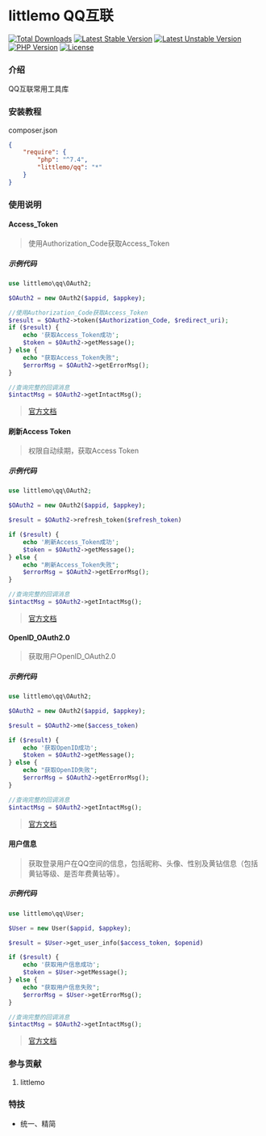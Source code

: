 
littlemo QQ互联
===============

[![Total Downloads](https://poser.pugx.org/littlemo/qq/downloads)](https://packagist.org/packages/littlemo/qq)
[![Latest Stable Version](https://poser.pugx.org/littlemo/qq/v/stable)](https://packagist.org/packages/littlemo/qq)
[![Latest Unstable Version](https://poser.pugx.org/littlemo/qq/v/unstable)](https://packagist.org/packages/littlemo/qq)
[![PHP Version](https://img.shields.io/badge/php-%3E%3D7.0-8892BF.svg)](http://www.php.net/)
[![License](https://poser.pugx.org/littlemo/qq/license)](https://packagist.org/packages/littlemo/qq)

### 介绍
QQ互联常用工具库

### 安装教程

composer.json
```json
{
    "require": {
        "php": "^7.4",
        "littlemo/qq": "*"
    }
}
```

### 使用说明

#### Access_Token

> 使用Authorization_Code获取Access_Token


##### 示例代码


```php
use littlemo\qq\OAuth2;

$OAuth2 = new OAuth2($appid, $appkey);

//使用Authorization_Code获取Access_Token
$result = $OAuth2->token($Authorization_Code, $redirect_uri);
if ($result) {
    echo '获取Access_Token成功';
    $token = $OAuth2->getMessage();
} else {
    echo "获取Access_Token失败";
    $errorMsg = $OAuth2->getErrorMsg();
}

//查询完整的回调消息
$intactMsg = $OAuth2->getIntactMsg();


```

> [官方文档](https://wiki.connect.qq.com/%e4%bd%bf%e7%94%a8authorization_code%e8%8e%b7%e5%8f%96access_token)


#### 刷新Access Token

> 权限自动续期，获取Access Token

##### 示例代码


```php
use littlemo\qq\OAuth2;

$OAuth2 = new OAuth2($appid, $appkey);

$result = $OAuth2->refresh_token($refresh_token)

if ($result) {
    echo '刷新Access_Token成功';
    $token = $OAuth2->getMessage();
} else {
    echo "刷新Access_Token失败";
    $errorMsg = $OAuth2->getErrorMsg();
}

//查询完整的回调消息
$intactMsg = $OAuth2->getIntactMsg();


```

> [官方文档](https://wiki.connect.qq.com/%e4%bd%bf%e7%94%a8authorization_code%e8%8e%b7%e5%8f%96access_token)


#### OpenID_OAuth2.0

> 获取用户OpenID_OAuth2.0

##### 示例代码


```php
use littlemo\qq\OAuth2;

$OAuth2 = new OAuth2($appid, $appkey);

$result = $OAuth2->me($access_token)

if ($result) {
    echo '获取OpenID成功';
    $token = $OAuth2->getMessage();
} else {
    echo "获取OpenID失败";
    $errorMsg = $OAuth2->getErrorMsg();
}

//查询完整的回调消息
$intactMsg = $OAuth2->getIntactMsg();


```

> [官方文档](https://wiki.connect.qq.com/%e8%8e%b7%e5%8f%96%e7%94%a8%e6%88%b7openid_oauth2-0)


####  用户信息

> 获取登录用户在QQ空间的信息，包括昵称、头像、性别及黄钻信息（包括黄钻等级、是否年费黄钻等）。
> 
##### 示例代码


```php
use littlemo\qq\User;

$User = new User($appid, $appkey);

$result = $User->get_user_info($access_token, $openid)

if ($result) {
    echo '获取用户信息成功';
    $token = $User->getMessage();
} else {
    echo "获取用户信息失败";
    $errorMsg = $User->getErrorMsg();
}

//查询完整的回调消息
$intactMsg = $OAuth2->getIntactMsg();


```

> [官方文档](https://wiki.connect.qq.com/%e8%8e%b7%e5%8f%96%e7%94%a8%e6%88%b7openid_oauth2-0)




### 参与贡献

1.  littlemo


### 特技

- 统一、精简
